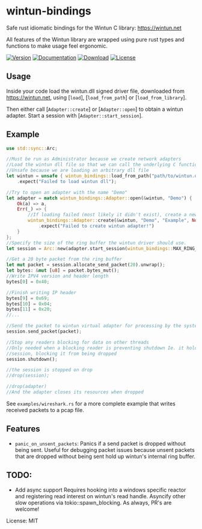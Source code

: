 # wintun-bindings

Safe rust idiomatic bindings for the Wintun C library: <https://wintun.net>

All features of the Wintun library are wrapped using pure rust types and functions to make
usage feel ergonomic.

[![Version](https://img.shields.io/crates/v/wintun-bindings.svg?style=flat)](https://crates.io/crates/wintun-bindings)
[![Documentation](https://img.shields.io/badge/docs-release-brightgreen.svg?style=flat)](https://docs.rs/wintun-bindings)
[![Download](https://img.shields.io/crates/d/wintun-bindings.svg)](https://crates.io/crates/wintun-bindings)
[![License](https://img.shields.io/crates/l/wintun-bindings.svg?style=flat)](https://github.com/nulldotblack/wintun-bindings/blob/master/LICENSE)

## Usage

Inside your code load the wintun.dll signed driver file, downloaded from <https://wintun.net>,
using [`load`], [`load_from_path`] or [`load_from_library`].

Then either call [`Adapter::create`] or [`Adapter::open`] to obtain a wintun
adapter. Start a session with [`Adapter::start_session`].

## Example
```rust
use std::sync::Arc;

//Must be run as Administrator because we create network adapters
//Load the wintun dll file so that we can call the underlying C functions
//Unsafe because we are loading an arbitrary dll file
let wintun = unsafe { wintun_bindings::load_from_path("path/to/wintun.dll") }
    .expect("Failed to load wintun dll");

//Try to open an adapter with the name "Demo"
let adapter = match wintun_bindings::Adapter::open(&wintun, "Demo") {
    Ok(a) => a,
    Err(_) => {
        //If loading failed (most likely it didn't exist), create a new one
        wintun_bindings::Adapter::create(&wintun, "Demo", "Example", None)
            .expect("Failed to create wintun adapter!")
    }
};
//Specify the size of the ring buffer the wintun driver should use.
let session = Arc::new(adapter.start_session(wintun_bindings::MAX_RING_CAPACITY).unwrap());

//Get a 20 byte packet from the ring buffer
let mut packet = session.allocate_send_packet(20).unwrap();
let bytes: &mut [u8] = packet.bytes_mut();
//Write IPV4 version and header length
bytes[0] = 0x40;

//Finish writing IP header
bytes[9] = 0x69;
bytes[10] = 0x04;
bytes[11] = 0x20;
//...

//Send the packet to wintun virtual adapter for processing by the system
session.send_packet(packet);

//Stop any readers blocking for data on other threads
//Only needed when a blocking reader is preventing shutdown Ie. it holds an Arc to the
//session, blocking it from being dropped
session.shutdown();

//the session is stopped on drop
//drop(session);

//drop(adapter)
//And the adapter closes its resources when dropped
```

See `examples/wireshark.rs` for a more complete example that writes received packets to a pcap
file.

## Features

- `panic_on_unsent_packets`: Panics if a send packet is dropped without being sent. Useful for
debugging packet issues because unsent packets that are dropped without being sent hold up
wintun's internal ring buffer.

## TODO:
- Add async support
Requires hooking into a windows specific reactor and registering read interest on wintun's read
handle. Asyncify other slow operations via tokio::spawn_blocking. As always, PR's are welcome!


License: MIT
